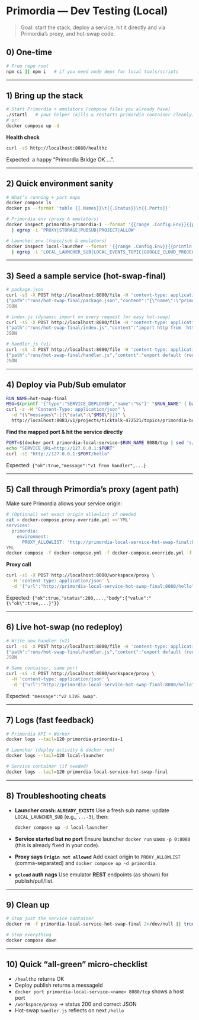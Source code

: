 

# Primordia — Dev Testing (Local)

> Goal: start the stack, deploy a service, hit it directly and via Primordia’s proxy, and hot-swap code.

## 0) One-time

```bash
# From repo root
npm ci || npm i   # if you need node deps for local tools/scripts
```

---

## 1) Bring up the stack

```bash
# Start Primordia + emulators (compose files you already have)
./startl   # your helper (kills & restarts primordia container cleanly)
# or:
docker compose up -d
```

**Health check**

```bash
curl -sS http://localhost:8080/healthz
```

Expected: a happy “Primordia Bridge OK …”.

---

## 2) Quick environment sanity

```bash
# What’s running + port maps
docker compose ls
docker ps --format 'table {{.Names}}\t{{.Status}}\t{{.Ports}}'

# Primordia env (proxy & emulators)
docker inspect primordia-primordia-1 --format '{{range .Config.Env}}{{println .}}{{end}}' \
  | egrep -i 'PROXY|STORAGE|PUBSUB|PROJECT|ALLOW'

# Launcher env (topic/sub & emulators)
docker inspect local-launcher --format '{{range .Config.Env}}{{println .}}{{end}}' \
  | egrep -i 'LOCAL_LAUNCHER_SUB|LOCAL_EVENTS_TOPIC|GOOGLE_CLOUD_PROJECT|PUBSUB_EMULATOR_HOST|WORKSPACE_BUCKET'
```

---

## 3) Seed a sample service (hot-swap-final)

```bash
# package.json
curl -sS -X POST http://localhost:8080/file -H 'content-type: application/json' -d @- <<'JSON'
{"path":"runs/hot-swap-final/package.json","content":"{\"name\":\"primordia-hot-swap-final\",\"type\":\"module\",\"dependencies\":{}}"}
JSON

# index.js (dynamic import on every request for easy hot-swap)
curl -sS -X POST http://localhost:8080/file -H 'content-type: application/json' -d @- <<'JSON'
{"path":"runs/hot-swap-final/index.js","content":"import http from 'http';const s=http.createServer(async(req,res)=>{if(req.url.startsWith('/hello')){const q=Date.now();const {default:handler}=await import(`./handler.js?ts=${q}`);return handler(req,res);}res.statusCode=404;res.end('Not Found');});s.listen(8080,()=>console.log('service listening :8080'));"} 
JSON

# handler.js (v1)
curl -sS -X POST http://localhost:8080/file -H 'content-type: application/json' -d @- <<'JSON'
{"path":"runs/hot-swap-final/handler.js","content":"export default (req,res)=>{res.writeHead(200,{'content-type':'application/json'});res.end(JSON.stringify({ok:true,message:'v1 from handler',t:new Date().toISOString()}));};"}
JSON
```

---

## 4) Deploy via Pub/Sub emulator

```bash
RUN_NAME=hot-swap-final
MSG=$(printf '{"type":"SERVICE_DEPLOYED","name":"%s"}' "$RUN_NAME" | base64 -w0)
curl -s -H "Content-Type: application/json" \
  -d "{\"messages\":[{\"data\":\"$MSG\"}]}" \
  http://localhost:8083/v1/projects/ticktalk-472521/topics/primordia-builds:publish
```

**Find the mapped port & hit the service directly**

```bash
PORT=$(docker port primordia-local-service-$RUN_NAME 8080/tcp | sed 's/.*://')
echo "SERVICE_URL=http://127.0.0.1:$PORT"
curl -sS "http://127.0.0.1:$PORT/hello"
```

Expected: `{"ok":true,"message":"v1 from handler",...}`

---

## 5) Call through Primordia’s proxy (agent path)

Make sure Primordia allows your service origin:

```bash
# (Optional) set exact origin allowlist if needed
cat > docker-compose.proxy.override.yml <<'YML'
services:
  primordia:
    environment:
      PROXY_ALLOWLIST: 'http://primordia-local-service-hot-swap-final:8080'
YML
docker compose -f docker-compose.yml -f docker-compose.override.yml -f docker-compose.proxy.override.yml up -d primordia
```

**Proxy call**

```bash
curl -sS -X POST http://localhost:8080/workspace/proxy \
  -H 'content-type: application/json' \
  -d '{"url":"http://primordia-local-service-hot-swap-final:8080/hello","method":"GET"}'
```

Expected: `{"ok":true,"status":200,...,"body":{"value":"{\"ok\":true,...}"}}`

---

## 6) Live hot-swap (no redeploy)

```bash
# Write new handler (v2)
curl -sS -X POST http://localhost:8080/file -H 'content-type: application/json' -d @- <<'JSON'
{"path":"runs/hot-swap-final/handler.js","content":"export default (req,res)=>{res.writeHead(200,{'content-type':'application/json'});res.end(JSON.stringify({ok:true,message:'v2 LIVE swap',t:new Date().toISOString()}));};"}
JSON

# Same container, same port
curl -sS -X POST http://localhost:8080/workspace/proxy \
  -H 'content-type: application/json' \
  -d '{"url":"http://primordia-local-service-hot-swap-final:8080/hello","method":"GET"}'
```

Expected: `"message":"v2 LIVE swap"`.

---

## 7) Logs (fast feedback)

```bash
# Primordia API + Worker
docker logs --tail=120 primordia-primordia-1

# Launcher (deploy activity & docker run)
docker logs --tail=120 local-launcher

# Service container (if needed)
docker logs --tail=120 primordia-local-service-hot-swap-final
```

---

## 8) Troubleshooting cheats

* **Launcher crash: `ALREADY_EXISTS`**
  Use a fresh sub name: update `LOCAL_LAUNCHER_SUB` (e.g., `...-3`), then:

  ```bash
  docker compose up -d local-launcher
  ```
* **Service started but no port**
  Ensure launcher `docker run` uses `-p 0:8080` (this is already fixed in your code).
* **Proxy says `Origin not allowed`**
  Add exact origin to `PROXY_ALLOWLIST` (comma-separated) and `docker compose up -d primordia`.
* **`gcloud` auth nags**
  Use emulator **REST** endpoints (as shown) for publish/pull/list.

---

## 9) Clean up

```bash
# Stop just the service container
docker rm -f primordia-local-service-hot-swap-final 2>/dev/null || true

# Stop everything
docker compose down
```

---

## 10) Quick “all-green” micro-checklist

* `/healthz` returns OK
* Deploy publish returns a messageId
* `docker port primordia-local-service-<name> 8080/tcp` shows a host port
* `/workspace/proxy` → status 200 and correct JSON
* Hot-swap `handler.js` reflects on next `/hello`

